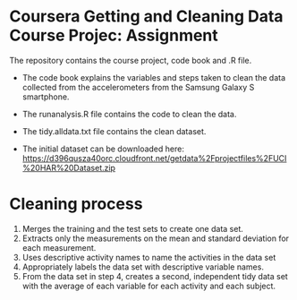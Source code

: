 # Coursera Getting and Cleaning Data Course Projec: Assignment

The repository contains the course project, code book and .R file. 

- The code book explains the variables and steps taken to clean the data collected from the accelerometers from the Samsung Galaxy S smartphone. 

- The runanalysis.R file contains the code to clean the data. 

- The tidy.alldata.txt file contains the clean dataset.

- The initial dataset can be downloaded here:
https://d396qusza40orc.cloudfront.net/getdata%2Fprojectfiles%2FUCI%20HAR%20Dataset.zip

# Cleaning process
1. Merges the training and the test sets to create one data set.
2. Extracts only the measurements on the mean and standard deviation for each measurement.
3. Uses descriptive activity names to name the activities in the data set
4. Appropriately labels the data set with descriptive variable names.
5. From the data set in step 4, creates a second, independent tidy data set with the average of each variable for each activity and each subject.
